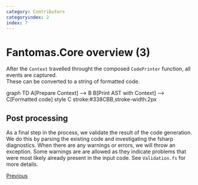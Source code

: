 ```yaml
---
category: Contributors
categoryindex: 2
index: 7
---
```

# Fantomas.Core overview (3)

After the `Context` travelled throught the composed `CodePrinter` function, all events are captured.  
These can be converted to a string of formatted code.

<div class="mermaid text-center">
graph TD
    A[Prepare Context] --> B
    B[Print AST with Context] --> C[Formatted code]
    style C stroke:#338CBB,stroke-width:2px
 </div>

## Post processing

As a final step in the process, we validate the result of the code generation.  
We do this by parsing the existing code and investigating the fsharp diagnostics.
When there are any warnings or errors, we will throw an exception.
Some warnings are are allowed as they indicate problems that were most likely already present in the input code.
See `Validation.fs` for more details.

<div class="d-flex justify-content-between my-4">
  <a href="./Print%20AST%20with%20Context.html">Previous</a>
</div>